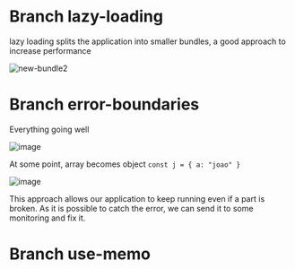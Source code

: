 # Branch lazy-loading
lazy loading splits the application into smaller bundles, a good approach to increase performance

![new-bundle2](https://user-images.githubusercontent.com/47106171/180120544-88b49bb9-aa56-4a31-9d47-d91988410f25.gif)

# Branch error-boundaries
Everything going well

![image](https://user-images.githubusercontent.com/47106171/180123033-0392d316-dea8-4847-8915-2933d63ba31b.png)

At some point, array becomes object `const j = { a: "joao" }`

![image](https://user-images.githubusercontent.com/47106171/180123148-c79fe545-eb6f-4456-8853-de28a155e3de.png)

This approach allows our application to keep running even if a part is broken. As it is possible to catch the error, we can send it to some monitoring and fix it.

# Branch use-memo
